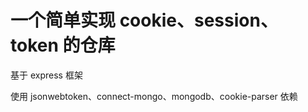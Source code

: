 # 一个简单实现 cookie、session、token 的仓库

基于 express 框架

使用 jsonwebtoken、connect-mongo、mongodb、cookie-parser 依赖